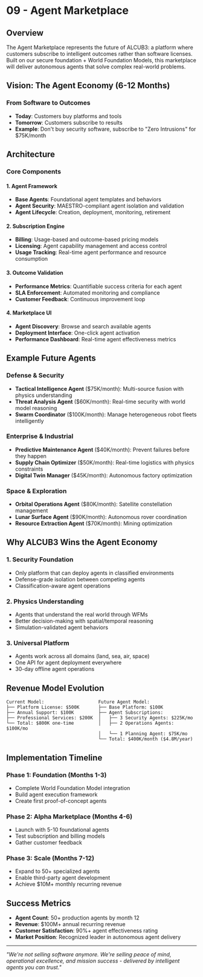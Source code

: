 # 09 - Agent Marketplace

## Overview

The Agent Marketplace represents the future of ALCUB3: a platform where customers subscribe to intelligent outcomes rather than software licenses. Built on our secure foundation + World Foundation Models, this marketplace will deliver autonomous agents that solve complex real-world problems.

## Vision: The Agent Economy (6-12 Months)

### From Software to Outcomes
- **Today**: Customers buy platforms and tools
- **Tomorrow**: Customers subscribe to results
- **Example**: Don't buy security software, subscribe to "Zero Intrusions" for $75K/month

## Architecture

### Core Components

#### 1. Agent Framework
- **Base Agents**: Foundational agent templates and behaviors
- **Agent Security**: MAESTRO-compliant agent isolation and validation
- **Agent Lifecycle**: Creation, deployment, monitoring, retirement

#### 2. Subscription Engine  
- **Billing**: Usage-based and outcome-based pricing models
- **Licensing**: Agent capability management and access control
- **Usage Tracking**: Real-time agent performance and resource consumption

#### 3. Outcome Validation
- **Performance Metrics**: Quantifiable success criteria for each agent
- **SLA Enforcement**: Automated monitoring and compliance
- **Customer Feedback**: Continuous improvement loop

#### 4. Marketplace UI
- **Agent Discovery**: Browse and search available agents
- **Deployment Interface**: One-click agent activation
- **Performance Dashboard**: Real-time agent effectiveness metrics

## Example Future Agents

### Defense & Security
- **Tactical Intelligence Agent** ($75K/month): Multi-source fusion with physics understanding
- **Threat Analysis Agent** ($60K/month): Real-time security with world model reasoning
- **Swarm Coordinator** ($100K/month): Manage heterogeneous robot fleets intelligently

### Enterprise & Industrial
- **Predictive Maintenance Agent** ($40K/month): Prevent failures before they happen
- **Supply Chain Optimizer** ($50K/month): Real-time logistics with physics constraints
- **Digital Twin Manager** ($45K/month): Autonomous factory optimization

### Space & Exploration
- **Orbital Operations Agent** ($80K/month): Satellite constellation management
- **Lunar Surface Agent** ($90K/month): Autonomous rover coordination
- **Resource Extraction Agent** ($70K/month): Mining optimization

## Why ALCUB3 Wins the Agent Economy

### 1. **Security Foundation**
- Only platform that can deploy agents in classified environments
- Defense-grade isolation between competing agents
- Classification-aware agent operations

### 2. **Physics Understanding** 
- Agents that understand the real world through WFMs
- Better decision-making with spatial/temporal reasoning
- Simulation-validated agent behaviors

### 3. **Universal Platform**
- Agents work across all domains (land, sea, air, space)
- One API for agent deployment everywhere
- 30-day offline agent operations

## Revenue Model Evolution

```
Current Model:                    Future Agent Model:
├── Platform License: $500K       ├── Base Platform: $100K
├── Annual Support: $100K         ├── Agent Subscriptions:
├── Professional Services: $200K  │   ├── 3 Security Agents: $225K/mo
└── Total: $800K one-time         │   ├── 2 Operations Agents: $100K/mo
                                  │   └── 1 Planning Agent: $75K/mo
                                  └── Total: $400K/month ($4.8M/year)
```

## Implementation Timeline

### Phase 1: Foundation (Months 1-3)
- Complete World Foundation Model integration
- Build agent execution framework
- Create first proof-of-concept agents

### Phase 2: Alpha Marketplace (Months 4-6)
- Launch with 5-10 foundational agents
- Test subscription and billing models
- Gather customer feedback

### Phase 3: Scale (Months 7-12)
- Expand to 50+ specialized agents
- Enable third-party agent development
- Achieve $10M+ monthly recurring revenue

## Success Metrics

- **Agent Count**: 50+ production agents by month 12
- **Revenue**: $100M+ annual recurring revenue
- **Customer Satisfaction**: 90%+ agent effectiveness rating
- **Market Position**: Recognized leader in autonomous agent delivery

---

*"We're not selling software anymore. We're selling peace of mind, operational excellence, and mission success - delivered by intelligent agents you can trust."*